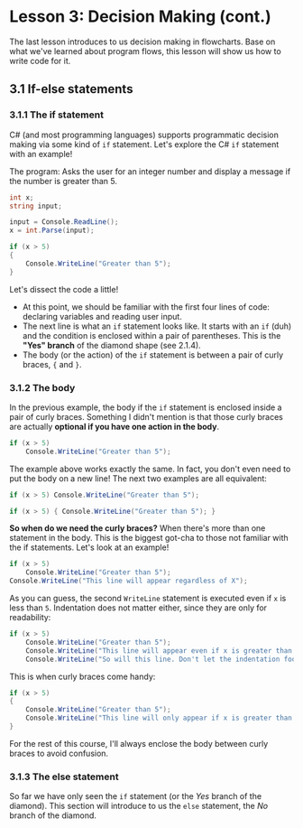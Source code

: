 # Lesson 3: Decision Making (cont.)

The last lesson introduces to us decision making in flowcharts.
Base on what we've learned about program flows, this lesson will show us how to write code for it.

## 3.1 If-else statements

### 3.1.1 The if statement
C# (and most programming languages) supports programmatic decision making via some kind of `if` statement. Let's explore the C# `if` statement with an example!

The program: Asks the user for an integer number and display a message if the number is greater than 5.

```c#
int x;
string input;

input = Console.ReadLine();
x = int.Parse(input);

if (x > 5)
{
    Console.WriteLine("Greater than 5");
}

```

Let's dissect the code a little! 

* At this point, we should be familiar with the first four lines of code: declaring variables and reading user input.
* The next line is what an `if` statement looks like. It starts with an `if` (duh) and the condition is enclosed within a pair of parentheses. This is the **"Yes" branch** of the diamond shape (see 2.1.4).
* The body (or the action) of the `if` statement is between a pair of curly braces, `{` and `}`.

### 3.1.2 The body
In the previous example, the body if the `if` statement is enclosed inside a pair of curly braces. Something I didn't mention is that those curly braces are actually **optional if you have one action in the body**.

```c#
if (x > 5)
    Console.WriteLine("Greater than 5");
```

The example above works exactly the same. In fact, you don't even need to put the body on a new line! The next two examples are all equivalent:

```c#
if (x > 5) Console.WriteLine("Greater than 5");
```

```c#
if (x > 5) { Console.WriteLine("Greater than 5"); }
```

**So when do we need the curly braces?** When there's more than one statement in the body. This is the biggest got-cha to those not familiar with the if statements. Let's look at an example!

```c#
if (x > 5)
	Console.WriteLine("Greater than 5");
Console.WriteLine("This line will appear regardless of X");
```

As you can guess, the second `WriteLine` statement is executed even if `x` is less than `5`. Indentation does not matter either, since they are only for readability:

```c#
if (x > 5)
	Console.WriteLine("Greater than 5");
	Console.WriteLine("This line will appear even if x is greater than 5");
	Console.WriteLine("So will this line. Don't let the indentation fool you!");
``` 

This is when curly braces come handy:
```c#
if (x > 5)
{
	Console.WriteLine("Greater than 5");
	Console.WriteLine("This line will only appear if x is greater than 5");
}
```

For the rest of this course, I'll always enclose the body between curly braces to avoid confusion.

### 3.1.3 The else statement
So far we have only seen the `if` statement (or the *Yes* branch of the diamond). This section will introduce to us the `else` statement, the *No* branch of the diamond.